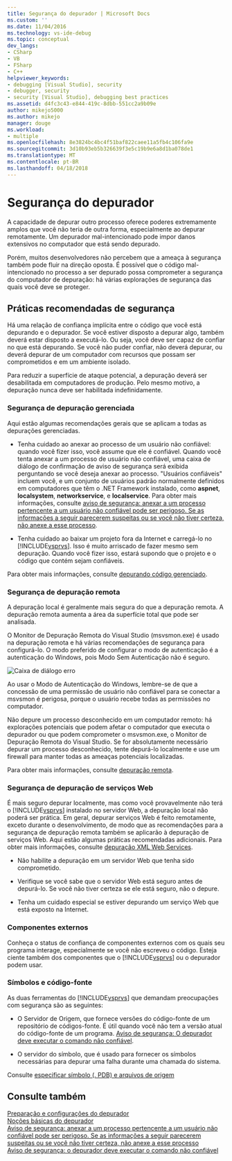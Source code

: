 ```yaml
---
title: Segurança do depurador | Microsoft Docs
ms.custom: ''
ms.date: 11/04/2016
ms.technology: vs-ide-debug
ms.topic: conceptual
dev_langs:
- CSharp
- VB
- FSharp
- C++
helpviewer_keywords:
- debugging [Visual Studio], security
- debugger, security
- security [Visual Studio], debugging best practices
ms.assetid: d4fc3c43-e844-419c-8dbb-551cc2a9b09e
author: mikejo5000
ms.author: mikejo
manager: douge
ms.workload:
- multiple
ms.openlocfilehash: 8e3824bc4bc4f51baf822caee11a5fb4c106fa9e
ms.sourcegitcommit: 3d10b93eb5b326639f3e5c19b9e6a8d1ba078de1
ms.translationtype: MT
ms.contentlocale: pt-BR
ms.lasthandoff: 04/18/2018
---
```

# <a name="debugger-security"></a>Segurança do depurador
A capacidade de depurar outro processo oferece poderes extremamente amplos que você não teria de outra forma, especialmente ao depurar remotamente. Um depurador mal-intencionado pode impor danos extensivos no computador que está sendo depurado.  
  
 Porém, muitos desenvolvedores não percebem que a ameaça à segurança também pode fluir na direção oposta. É possível que o código mal-intencionado no processo a ser depurado possa comprometer a segurança do computador de depuração: há várias explorações de segurança das quais você deve se proteger.  
  
## <a name="security-best-practices"></a>Práticas recomendadas de segurança  
 Há uma relação de confiança implícita entre o código que você está depurando e o depurador. Se você estiver disposto a depurar algo, também deverá estar disposto a executá-lo. Ou seja, você deve ser capaz de confiar no que está depurando. Se você não puder confiar, não deverá depurar, ou deverá depurar de um computador com recursos que possam ser comprometidos e em um ambiente isolado.  
  
 Para reduzir a superfície de ataque potencial, a depuração deverá ser desabilitada em computadores de produção. Pelo mesmo motivo, a depuração nunca deve ser habilitada indefinidamente.  
  
### <a name="managed-debugging-security"></a>Segurança de depuração gerenciada  
 Aqui estão algumas recomendações gerais que se aplicam a todas as depurações gerenciadas.  
  
-   Tenha cuidado ao anexar ao processo de um usuário não confiável: quando você fizer isso, você assume que ele é confiável. Quando você tenta anexar a um processo de usuário não confiável, uma caixa de diálogo de confirmação de aviso de segurança será exibida perguntando se você deseja anexar ao processo. "Usuários confiáveis" incluem você, e um conjunto de usuários padrão normalmente definidos em computadores que têm o .NET Framework instalado, como **aspnet**, **localsystem**, **networkservice**, e **localservice**. Para obter mais informações, consulte [aviso de segurança: anexar a um processo pertencente a um usuário não confiável pode ser perigoso. Se as informações a seguir parecerem suspeitas ou se você não tiver certeza, não anexe a esse processo](../debugger/security-warning-attaching-to-a-process-owned-by-an-untrusted-user-can-be-dangerous-if-the-following-information-looks-suspicious-or-you-are-unsure-do-not-attach-to-this-process.md).  
  
-   Tenha cuidado ao baixar um projeto fora da Internet e carregá-lo no [!INCLUDE[vsprvs](../code-quality/includes/vsprvs_md.md)]. Isso é muito arriscado de fazer mesmo sem depuração. Quando você fizer isso, estará supondo que o projeto e o código que contém sejam confiáveis.  
  
 Para obter mais informações, consulte [depurando código gerenciado](../debugger/debugging-managed-code.md).  
  
### <a name="remote-debugging-security"></a>Segurança de depuração remota  
 A depuração local é geralmente mais segura do que a depuração remota. A depuração remota aumenta a área da superfície total que pode ser analisada.  
  
 O Monitor de Depuração Remota do Visual Studio (msvsmon.exe) é usado na depuração remota e há várias recomendações de segurança para configurá-lo. O modo preferido de configurar o modo de autenticação é a autenticação do Windows, pois Modo Sem Autenticação não é seguro.  
  
 ![Caixa de diálogo erro](../debugger/media/dbg_err_remotepermissionschanged.png "DBG_ERR_RemotePermissionsChanged")  
  
 Ao usar o Modo de Autenticação do Windows, lembre-se de que a concessão de uma permissão de usuário não confiável para se conectar a msvsmon é perigosa, porque o usuário recebe todas as permissões no computador.  
  
 Não depure um processo desconhecido em um computador remoto: há explorações potenciais que podem afetar o computador que executa o depurador ou que podem comprometer o msvsmon.exe, o Monitor de Depuração Remota do Visual Studio. Se for absolutamente necessário depurar um processo desconhecido, tente depurá-lo localmente e use um firewall para manter todas as ameaças potenciais localizadas.  
  
 Para obter mais informações, consulte [depuração remota](../debugger/remote-debugging.md).  
  
### <a name="web-services-debugging-security"></a>Segurança de depuração de serviços Web  
 É mais seguro depurar localmente, mas como você provavelmente não terá o [!INCLUDE[vsprvs](../code-quality/includes/vsprvs_md.md)] instalado no servidor Web, a depuração local não poderá ser prática. Em geral, depurar serviços Web é feito remotamente, exceto durante o desenvolvimento, de modo que as recomendações para a segurança de depuração remota também se aplicarão à depuração de serviços Web. Aqui estão algumas práticas recomendadas adicionais. Para obter mais informações, consulte [depuração XML Web Services](http://msdn.microsoft.com/en-us/c900b137-9fbd-4f59-91b5-9c2c6ce06f00).  
  
-   Não habilite a depuração em um servidor Web que tenha sido comprometido.  
  
-   Verifique se você sabe que o servidor Web está seguro antes de depurá-lo. Se você não tiver certeza se ele está seguro, não o depure.  
  
-   Tenha um cuidado especial se estiver depurando um serviço Web que está exposto na Internet.  
  
### <a name="external-components"></a>Componentes externos  
 Conheça o status de confiança de componentes externos com os quais seu programa interage, especialmente se você não escreveu o código. Esteja ciente também dos componentes que o [!INCLUDE[vsprvs](../code-quality/includes/vsprvs_md.md)] ou o depurador podem usar.  
  
### <a name="symbols-and-source-code"></a>Símbolos e código-fonte  
 As duas ferramentas do [!INCLUDE[vsprvs](../code-quality/includes/vsprvs_md.md)] que demandam preocupações com segurança são as seguintes:  
  
-   O Servidor de Origem, que fornece versões do código-fonte de um repositório de códigos-fonte. É útil quando você não tem a versão atual do código-fonte de um programa. [Aviso de segurança: O depurador deve executar o comando não confiável](../debugger/security-warning-debugger-must-execute-untrusted-command.md).  
  
-   O servidor do símbolo, que é usado para fornecer os símbolos necessárias para depurar uma falha durante uma chamada do sistema.  
  
 Consulte [especificar símbolo (. PDB) e arquivos de origem](../debugger/specify-symbol-dot-pdb-and-source-files-in-the-visual-studio-debugger.md)  
  
## <a name="see-also"></a>Consulte também  
 [Preparação e configurações do depurador](../debugger/debugger-settings-and-preparation.md)   
 [Noções básicas do depurador](../debugger/debugger-basics.md)   
 [Aviso de segurança: anexar a um processo pertencente a um usuário não confiável pode ser perigoso. Se as informações a seguir parecerem suspeitas ou se você não tiver certeza, não anexe a esse processo](../debugger/security-warning-attaching-to-a-process-owned-by-an-untrusted-user-can-be-dangerous-if-the-following-information-looks-suspicious-or-you-are-unsure-do-not-attach-to-this-process.md)   
 [Aviso de segurança: o depurador deve executar o comando não confiável](../debugger/security-warning-debugger-must-execute-untrusted-command.md)